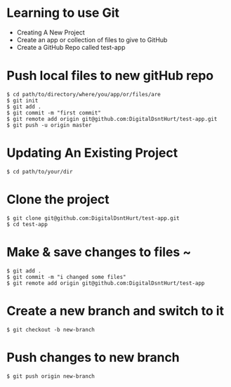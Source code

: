 # Learning to use Git

* Creating A New Project
* Create an app or collection of files to give to GitHub
* Create a GitHub Repo called test-app
# Push local files to new gitHub repo
	$ cd path/to/directory/where/you/app/or/files/are
	$ git init
	$ git add .
	$ git commit -m "first commit"
	$ git remote add origin git@github.com:DigitalDsntHurt/test-app.git
	$ git push -u origin master

# Updating An Existing Project
	$ cd path/to/your/dir

# Clone the project	
	$ git clone git@github.com:DigitalDsntHurt/test-app.git
	$ cd test-app

# Make & save changes to files ~
	$ git add .
	$ git commit -m "i changed some files"
	$ git remote add origin git@github.com:DigitalDsntHurt/test-app

# Create a new branch and switch to it
	$ git checkout -b new-branch

# Push changes to new branch
	$ git push origin new-branch